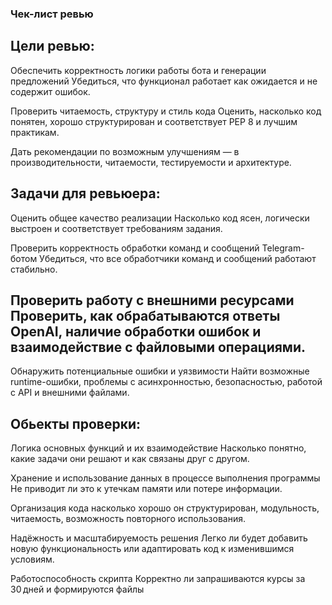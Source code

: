 ### Чек-лист ревью
## Цели ревью:
Обеспечить корректность логики работы бота и генерации предложений Убедиться, что функционал работает как ожидается и не содержит ошибок.

Проверить читаемость, структуру и стиль кода Оценить, насколько код понятен, хорошо структурирован и соответствует PEP 8 и лучшим практикам.

Дать рекомендации по возможным улучшениям — в производительности, читаемости, тестируемости и архитектуре.

## Задачи для ревьюера:
Оценить общее качество реализации Насколько код ясен, логически выстроен и соответствует требованиям задания.

Проверить корректность обработки команд и сообщений Telegram-ботом Убедиться, что все обработчики команд и сообщений работают стабильно.

## Проверить работу с внешними ресурсами Проверить, как обрабатываются ответы OpenAI, наличие обработки ошибок и взаимодействие с файловыми операциями.

Обнаружить потенциальные ошибки и уязвимости Найти возможные runtime-ошибки, проблемы с асинхронностью, безопасностью, работой с API и внешними файлами.

## Обьекты проверки:
Логика основных функций и их взаимодействие Насколько понятно, какие задачи они решают и как связаны друг с другом.

Хранение и использование данных в процессе выполнения программы Не приводит ли это к утечкам памяти или потере информации.

Организация кода насколько хорошо он структурирован, модульность, читаемость, возможность повторного использования.

Надёжность и масштабируемость решения Легко ли будет добавить новую функциональность или адаптировать код к изменившимся условиям.

Работоспособность скрипта Корректно ли запрашиваются курсы за 30 дней и формируются файлы

